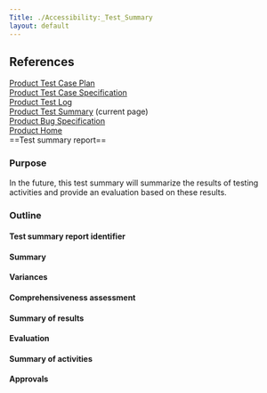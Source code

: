 ```yaml
---
Title: ./Accessibility:_Test_Summary
layout: default
---
```


References
----------

[Product Test Case Plan]({{site.url}}/Accessibility:_Test_Plan "wikilink")\
[Product Test Case
Specification]({{site.url}}/Accessibility:_Test_Case_Specification "wikilink")\
[Product Test Log]({{site.url}}/Accessibility:_Test_Log "wikilink")\
[Product Test Summary]({{site.url}}/Accessibility:_Test_Summary "wikilink") (current
page)\
[Product Bug
Specification]({{site.url}}/Accessibility:_Bug_Specification "wikilink")\
[Product Home]({{site.url}}/Accessibility "wikilink")\
==Test summary report==

### Purpose

In the future, this test summary will summarize the results of testing
activities and provide an evaluation based on these results.

### Outline

#### Test summary report identifier

#### Summary

#### Variances

#### Comprehensiveness assessment

#### Summary of results

#### Evaluation

#### Summary of activities

#### Approvals
